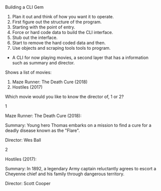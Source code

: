 Building a CLI Gem

1. Plan it out and think of how you want it to operate.
2. First figure out the structure of the program.
3. Starting with the point of entry.
4. Force or hard code data to build the CLI interface.
5. Stub out the interface.
6. Start to remove the hard coded data and then.
7. Use objects and scraping tools tools to program.

- A CLI for now playing movies, a second layer that has a information such as summary and director.

Shows a list of movies:

1. Maze Runner: The Death Cure (2018)
2. Hostiles (2017)

Which movie would you like to know the director of, 1 or 2?

1

Maze Runner: The Death Cure (2018):

Summary: Young hero Thomas embarks on a mission to find a cure for a deadly disease known as the "Flare".

Director: Wes Ball

2

Hostiles (2017):

Summary: In 1892, a legendary Army captain reluctantly agrees to escort a Cheyenne chief and his family through dangerous territory.

Director: Scott Cooper

